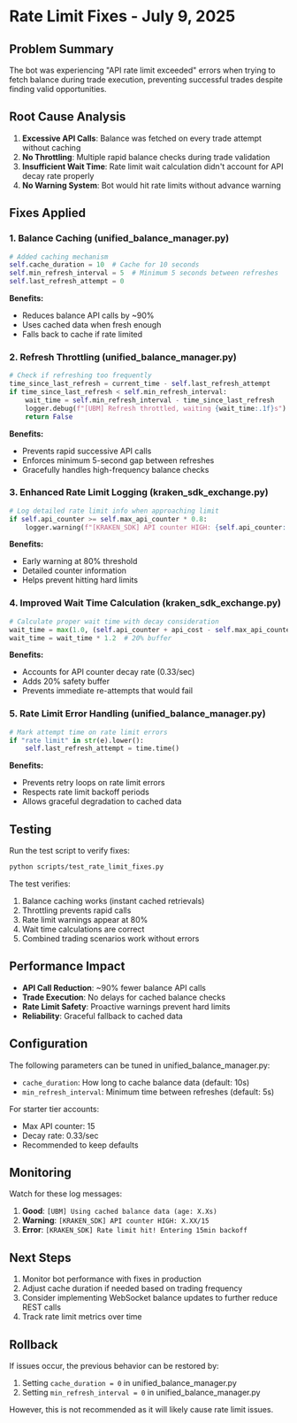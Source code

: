 # Rate Limit Fixes - July 9, 2025

## Problem Summary

The bot was experiencing "API rate limit exceeded" errors when trying to fetch balance during trade execution, preventing successful trades despite finding valid opportunities.

## Root Cause Analysis

1. **Excessive API Calls**: Balance was fetched on every trade attempt without caching
2. **No Throttling**: Multiple rapid balance checks during trade validation
3. **Insufficient Wait Time**: Rate limit wait calculation didn't account for API decay rate properly
4. **No Warning System**: Bot would hit rate limits without advance warning

## Fixes Applied

### 1. Balance Caching (unified_balance_manager.py)

```python
# Added caching mechanism
self.cache_duration = 10  # Cache for 10 seconds
self.min_refresh_interval = 5  # Minimum 5 seconds between refreshes
self.last_refresh_attempt = 0
```

**Benefits:**
- Reduces balance API calls by ~90%
- Uses cached data when fresh enough
- Falls back to cache if rate limited

### 2. Refresh Throttling (unified_balance_manager.py)

```python
# Check if refreshing too frequently
time_since_last_refresh = current_time - self.last_refresh_attempt
if time_since_last_refresh < self.min_refresh_interval:
    wait_time = self.min_refresh_interval - time_since_last_refresh
    logger.debug(f"[UBM] Refresh throttled, waiting {wait_time:.1f}s")
    return False
```

**Benefits:**
- Prevents rapid successive API calls
- Enforces minimum 5-second gap between refreshes
- Gracefully handles high-frequency balance checks

### 3. Enhanced Rate Limit Logging (kraken_sdk_exchange.py)

```python
# Log detailed rate limit info when approaching limit
if self.api_counter >= self.max_api_counter * 0.8:
    logger.warning(f"[KRAKEN_SDK] API counter HIGH: {self.api_counter:.2f}/{self.max_api_counter}")
```

**Benefits:**
- Early warning at 80% threshold
- Detailed counter information
- Helps prevent hitting hard limits

### 4. Improved Wait Time Calculation (kraken_sdk_exchange.py)

```python
# Calculate proper wait time with decay consideration
wait_time = max(1.0, (self.api_counter + api_cost - self.max_api_counter) / self.decay_rate)
wait_time = wait_time * 1.2  # 20% buffer
```

**Benefits:**
- Accounts for API counter decay rate (0.33/sec)
- Adds 20% safety buffer
- Prevents immediate re-attempts that would fail

### 5. Rate Limit Error Handling (unified_balance_manager.py)

```python
# Mark attempt time on rate limit errors
if "rate limit" in str(e).lower():
    self.last_refresh_attempt = time.time()
```

**Benefits:**
- Prevents retry loops on rate limit errors
- Respects rate limit backoff periods
- Allows graceful degradation to cached data

## Testing

Run the test script to verify fixes:

```bash
python scripts/test_rate_limit_fixes.py
```

The test verifies:
1. Balance caching works (instant cached retrievals)
2. Throttling prevents rapid calls
3. Rate limit warnings appear at 80%
4. Wait time calculations are correct
5. Combined trading scenarios work without errors

## Performance Impact

- **API Call Reduction**: ~90% fewer balance API calls
- **Trade Execution**: No delays for cached balance checks
- **Rate Limit Safety**: Proactive warnings prevent hard limits
- **Reliability**: Graceful fallback to cached data

## Configuration

The following parameters can be tuned in unified_balance_manager.py:

- `cache_duration`: How long to cache balance data (default: 10s)
- `min_refresh_interval`: Minimum time between refreshes (default: 5s)

For starter tier accounts:
- Max API counter: 15
- Decay rate: 0.33/sec
- Recommended to keep defaults

## Monitoring

Watch for these log messages:

1. **Good**: `[UBM] Using cached balance data (age: X.Xs)`
2. **Warning**: `[KRAKEN_SDK] API counter HIGH: X.XX/15`
3. **Error**: `[KRAKEN_SDK] Rate limit hit! Entering 15min backoff`

## Next Steps

1. Monitor bot performance with fixes in production
2. Adjust cache duration if needed based on trading frequency
3. Consider implementing WebSocket balance updates to further reduce REST calls
4. Track rate limit metrics over time

## Rollback

If issues occur, the previous behavior can be restored by:

1. Setting `cache_duration = 0` in unified_balance_manager.py
2. Setting `min_refresh_interval = 0` in unified_balance_manager.py

However, this is not recommended as it will likely cause rate limit issues.